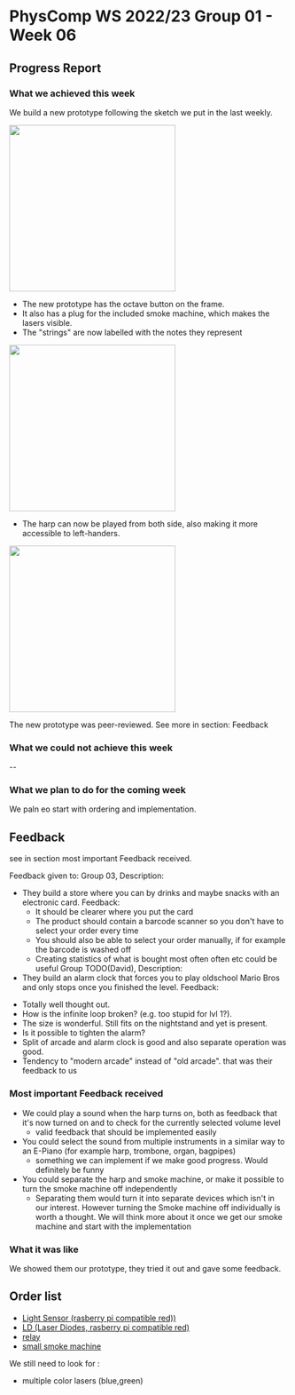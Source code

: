 # PhysComp WS 2022/23 Group 01 - Week 06

## Progress Report

### What we achieved this week

We build a new prototype following the sketch we put in the last weekly.

<img src="./Figures/arc_mount_01.jpg"
     width = "300px"
     style="margin-right: 10px;" />
     

* The new prototype has the octave button on the frame.  
* It also has a plug for the included smoke machine, which makes the lasers visible.  
* The "strings" are now labelled with the notes they represent

<img src="./Figures/2.0_octave.jpg"
     width = "300px"
     style="margin-right: 10px;" />

* The harp can now be played from both side, also making it more accessible to left-handers.

<img src="./Figures/Protoype_2.0.jpg"
     width = "300px"
     style="margin-right: 10px;" />

The new prototype was peer-reviewed. See more in section: Feedback  

### What we could not achieve this week

--

### What we plan to do for the coming week
We paln eo start with ordering and implementation.



## Feedback
see in section most important Feedback received.
 
Feedback given to: Group 03, Description:  
* They build a store where you can by drinks and maybe snacks with an electronic card. Feedback:
  * It should be clearer where you put the card
  * The product should contain a barcode scanner so you don't have to select your order every time
  * You should also be able to select your order manually, if for example the barcode is washed off
  * Creating statistics of what is bought most often often etc could be useful
Group TODO(David), Description:  
* They build an alarm clock that forces you to play oldschool Mario Bros and only stops once you finished the level. Feedback:
 
- Totally well thought out.
- How is the infinite loop broken? (e.g. too stupid for lvl 1?).
- The size is wonderful. Still fits on the nightstand and yet is present.
- Is it possible to tighten the alarm?
- Split of arcade and alarm clock is good and also separate operation was good.
- Tendency to "modern arcade" instead of "old arcade".
that was their feedback to us



### Most important Feedback received

* We could play a sound when the harp turns on, both as feedback that it's now turned on and to check for the currently selected volume level
  * valid feedback that should be implemented easily
* You could select the sound from multiple instruments in a similar way to an E-Piano (for example harp, trombone, organ, bagpipes)
  * something we can implement if we make good progress. Would definitely be funny
* You could separate the harp and smoke machine, or make it possible to turn the smoke machine off independently
  * Separating them would turn it into separate devices which isn't in our interest. However turning the Smoke machine off individually is worth a thought. We will think more about it once we get our smoke machine and start with the implementation
  
### What it was like

We showed them our prototype, they tried it out and gave some feedback.
 
## Order list 

-  [Light Sensor (rasberry pi compatible red))](https://www.reichelt.de/de/de/entwicklerboards-lichtsensor-mit-high-low-ausgang-lm393-debo-light-sens-p224222.html?PROVID=2788&&r=1)  
-  [LD (Laser Diodes, rasberry pi compatible red)](https://www.kaufland.de/product/429287038/?vid=429286918)
-  [relay](https://eckstein-shop.de/QITA1KanalRelais5V2F230V1CHRelayModulforRaspberryPiArduino?googlede=1&srsltid=AYJSbAd3wWBnrlYBFJjD8600xorsrGB2BSL0wa-TDMP4rbZppwBBj9RxKsg)
- [small smoke machine](https://amzn.eu/d/69tuokX)

We still need to look for :

- multiple color lasers (blue,green)
